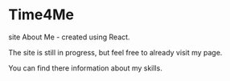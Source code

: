 # Time4Me
site About Me - created using React.

The site is still in progress, but feel free to already visit my page. 

You can find there information about my skills.
